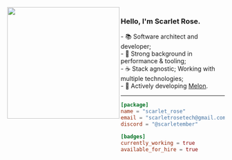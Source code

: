 <img width="260" src="https://github.com/scarletquasar/scarletquasar/assets/70824102/d3ba2199-b613-407c-8a40-31d8e8dea821" align="left">

### Hello, I'm Scarlet Rose.

<div>- 📚 Software architect and developer;
<div>- 🔗 Strong background in performance & tooling;
<div>- ☕ Stack agnostic; Working with multiple technologies;
<div>- 🚀 Actively developing <a href="https://github.com/MelonRuntime/Melon">Melon</a>.

<hr>

```toml
[package]
name = "scarlet_rose"
email = "scarletrosetech@gmail.com"
discord = "@scarletember"

[badges]
currently_working = true
available_for_hire = true
```
 
</div>

